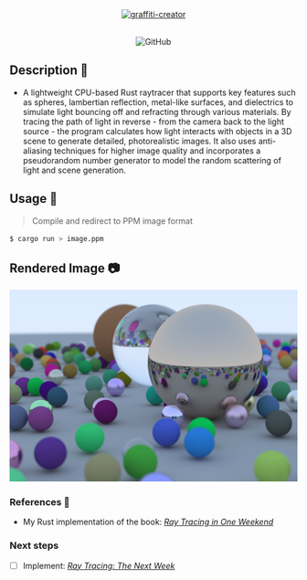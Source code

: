 <div align="center">
 <a href="https://fontmeme.com/graffiti-creator/"><img src="https://fontmeme.com/permalink/230711/6010351cd75ecc1b080b911cf000c3f9.png" alt="graffiti-creator" border="0"></a>
</div>

<br>

<div align="center">

![GitHub](https://img.shields.io/github/license/aidantrabs/RTracer?style=flat-square)

</div>

## Description :pushpin: 
- A lightweight CPU-based Rust raytracer that supports key features such as spheres, lambertian reflection, metal-like surfaces, and dielectrics to simulate light bouncing off and refracting through various materials. By tracing the path of light in reverse - from the camera back to the light source - the program calculates how light interacts with objects in a 3D scene to generate detailed, photorealistic images. It also uses anti-aliasing techniques for higher image quality and incorporates a pseudorandom number generator to model the random scattering of light and scene generation.

## Usage :hammer:
> Compile and redirect to PPM image format
```sh
$ cargo run > image.ppm
```

## Rendered Image :camera:
![Rendition](https://github.com/aidantrabs/RTracer/blob/main/output/image.png)

### References :paperclip:
- My Rust implementation of the book: 
[_Ray Tracing in One Weekend_](https://raytracing.github.io/books/RayTracingInOneWeekend.html)

### Next steps
- [ ] Implement: [_Ray Tracing: The Next Week_](https://raytracing.github.io/books/RayTracingTheNextWeek.html)
